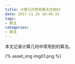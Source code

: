 ```yaml
---
title: 计算几何常用算法总结02
date: 2017-11-26 10:46:15
tags: 
- 算法
categories: 
- 算法
---
```


本文记录计算几何中常用到的算法。
<!-- more -->
{% asset_img img01.png %}
